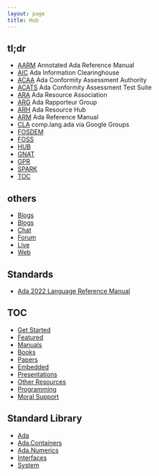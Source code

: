 ```yaml
---
layout: page
title: Hub
---
```


## tl;dr
- [AARM](https://www.ada-auth.org/arm.html) Annotated Ada Reference Manual
- [AIC](http://www.adaic.com/) Ada Information Clearinghouse
- [ACAA](http://www.adaic.com/) Ada Conformity Assessment Authority
- [ACATS](http://www.ada-auth.org/acats.html) Ada Conformity Assessment Test Suite
- [ARA](http://www.adaic.org/community/) Ada Resource Association
- [ARG](http://www.ada-auth.org/arg.html) Ada Rapporteur Group
- [ARH](http://jquorning.github.io/) Ada Resource Hub
- [ARM](https://www.ada-auth.org/arm.html) Ada Reference Manual
- [CLA](https://groups.google.com/g/comp.lang.ada) comp.lang.ada via Google Groups
- [FOSDEM](/ada/fosdem/)
- [FOSS](/ada/foss/)
- [HUB]()
- [GNAT](/ada/man/gnat/)
- [GPR]()
- [SPARK](/ada/spark/)
- [TOC](/toc/)

## others
- [Blogs](/blogs/)
- [Blogs](/ada/blogs/)
- [Chat](/ada/chat/)
- [Forum](/ada/chat/)
- [Live](/ada/live)
- [Web](/ada/web/)


## Standards
- [Ada 2022 Language Reference Manual](http://www.ada-auth.org/standards/ada22.html)

## TOC
- [Get Started](/ada/getstarted/)
- [Featured](/ada/featured/)
- [Manuals](/ada/manuals/)
- [Books](/ada/books/)
- [Papers](/ada/papers/)
- [Embedded](/ada/embedded/)
- [Presentations](/ada/presentations/)
- [Other Resources](/ada/other/)
- [Programming](/ada/programming/)
- [Moral Support](/ada/moral/)

## Standard Library
- [Ada](/ada/man/ada/)
- [Ada.Containers](/ada/man/ada-containers/)
- [Ada.Numerics](/ada/man/ada-numerics/)
- [Interfaces](/ada/man/interfaces/)
- [System](/ada/man/system/)

